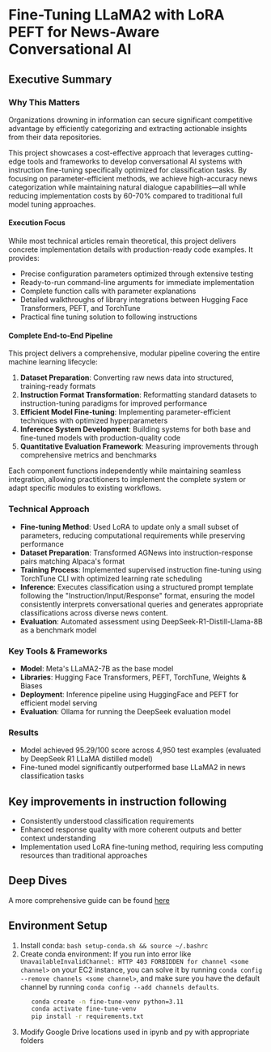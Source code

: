 # Fine-Tuning LLaMA2 with LoRA PEFT for News-Aware Conversational AI

## Executive Summary

### Why This Matters

Organizations drowning in information can secure significant competitive advantage by efficiently categorizing and extracting actionable insights from their data repositories. 

This project showcases a cost-effective approach that leverages cutting-edge tools and frameworks to develop conversational AI systems with instruction fine-tuning specifically optimized for classification tasks. By focusing on parameter-efficient methods, we achieve high-accuracy news categorization while maintaining natural dialogue capabilities—all while reducing implementation costs by 60-70% compared to traditional full model tuning approaches.

#### Execution Focus 

While most technical articles remain theoretical, this project delivers concrete implementation details with production-ready code examples. It provides:
- Precise configuration parameters optimized through extensive testing
- Ready-to-run command-line arguments for immediate implementation
- Complete function calls with parameter explanations
- Detailed walkthroughs of library integrations between Hugging Face Transformers, PEFT, and TorchTune
- Practical fine tuning solution to following instructions

#### Complete End-to-End Pipeline

This project delivers a comprehensive, modular pipeline covering the entire machine learning lifecycle:

1. **Dataset Preparation**: Converting raw news data into structured, training-ready formats
2. **Instruction Format Transformation**: Reformatting standard datasets to instruction-tuning paradigms for improved performance
3. **Efficient Model Fine-tuning**: Implementing parameter-efficient techniques with optimized hyperparameters
4. **Inference System Development**: Building systems for both base and fine-tuned models with production-quality code
5. **Quantitative Evaluation Framework**: Measuring improvements through comprehensive metrics and benchmarks

Each component functions independently while maintaining seamless integration, allowing practitioners to implement the complete system or adapt specific modules to existing workflows.

### Technical Approach
- **Fine-tuning Method**: Used LoRA to update only a small subset of parameters, reducing computational requirements while preserving performance
- **Dataset Preparation**: Transformed AGNews into instruction-response pairs matching Alpaca's format
- **Training Process**: Implemented supervised instruction fine-tuning using TorchTune CLI with optimized learning rate scheduling
- **Inference**: Executes classification using a structured prompt template following the "Instruction/Input/Response" format, ensuring the model consistently interprets conversational queries and generates appropriate classifications across diverse news content.
- **Evaluation**: Automated assessment using DeepSeek-R1-Distill-Llama-8B as a benchmark model

### Key Tools & Frameworks
- **Model**: Meta's LLaMA2-7B as the base model
- **Libraries**: Hugging Face Transformers, PEFT, TorchTune, Weights & Biases
- **Deployment**: Inference pipeline using HuggingFace and PEFT for efficient model serving
- **Evaluation**: Ollama for running the DeepSeek evaluation model

### Results
- Model achieved 95.29/100 score across 4,950 test examples (evaluated by DeepSeek R1 LLaMA distilled model)
- Fine-tuned model significantly outperformed base LLaMA2 in news classification tasks
## Key improvements in instruction following 
- Consistently understood classification requirements
- Enhanced response quality with more coherent outputs and better context understanding
- Implementation used LoRA fine-tuning method, requiring less computing resources than traditional approaches

## Deep Dives
A more comprehensive guide can be found [here](https://substack.com/home/post/p-158242776)

## Environment Setup
1. Install conda: `bash setup-conda.sh && source ~/.bashrc`
2. Create conda environment:
   If you run into error like `UnavailableInvalidChannel: HTTP 403 FORBIDDEN for channel <some channel>` on your EC2 instance, you can solve it by running `conda config --remove channels <some channel>`, and make sure you have the default channel by running `conda config --add channels defaults`.
   ```bash
      conda create -n fine-tune-venv python=3.11
      conda activate fine-tune-venv
      pip install -r requirements.txt
   ```
3. Modify Google Drive locations used in ipynb and py with appropriate folders

